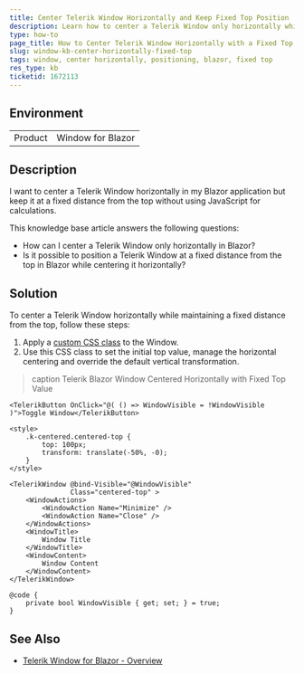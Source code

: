 ```yaml
---
title: Center Telerik Window Horizontally and Keep Fixed Top Position
description: Learn how to center a Telerik Window only horizontally while keeping it at a fixed distance from the top in Blazor applications.
type: how-to
page_title: How to Center Telerik Window Horizontally with a Fixed Top Position in Blazor
slug: window-kb-center-horizontally-fixed-top
tags: window, center horizontally, positioning, blazor, fixed top
res_type: kb
ticketid: 1672113
---
```


## Environment
<table>
	<tbody>
		<tr>
			<td>Product</td>
			<td>Window for Blazor</td>
		</tr>
	</tbody>
</table>

## Description

I want to center a Telerik Window horizontally in my Blazor application but keep it at a fixed distance from the top without using JavaScript for calculations.

This knowledge base article answers the following questions:
- How can I center a Telerik Window only horizontally in Blazor?
- Is it possible to position a Telerik Window at a fixed distance from the top in Blazor while centering it horizontally?

## Solution

To center a Telerik Window horizontally while maintaining a fixed distance from the top, follow these steps:
1. Apply a [custom CSS class](slug://themes-override) to the Window. 
1. Use this CSS class to set the initial top value, manage the horizontal centering and override the default vertical transformation. 

>caption Telerik Blazor Window Centered Horizontally with Fixed Top Value

````RAZOR
<TelerikButton OnClick="@( () => WindowVisible = !WindowVisible )">Toggle Window</TelerikButton>

<style>
    .k-centered.centered-top {
        top: 100px;
        transform: translate(-50%, -0);
    }
</style>

<TelerikWindow @bind-Visible="@WindowVisible"
               Class="centered-top" >
    <WindowActions>
        <WindowAction Name="Minimize" />
        <WindowAction Name="Close" />
    </WindowActions>
    <WindowTitle>
        Window Title
    </WindowTitle>
    <WindowContent>
        Window Content
    </WindowContent>
</TelerikWindow>

@code {
    private bool WindowVisible { get; set; } = true;
}
````

## See Also
- [Telerik Window for Blazor - Overview](slug://window-overview)
